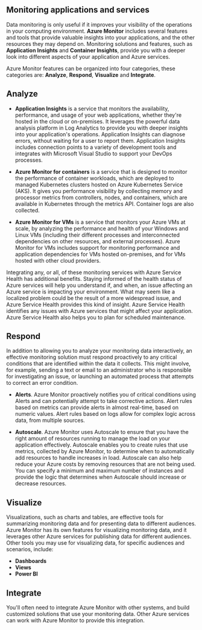 ## Monitoring applications and services

Data monitoring is only useful if it improves your visibility of the operations in your computing environment. **Azure Monitor** includes several features and tools that provide valuable insights into your applications, and the other resources they may depend on. Monitoring solutions and features, such as **Application Insights** and **Container Insights**, provide you with a deeper look into different aspects of your application and Azure services.

Azure Monitor features can be organized into four categories, these categories are: **Analyze**, **Respond**, **Visualize** and **Integrate**.


## Analyze

+ **Application Insights** is a service that monitors the availability, performance, and usage of your web applications, whether they're hosted in the cloud or on-premises. It leverages the powerful data analysis platform in Log Analytics to provide you with deeper insights into your application's operations.  Application Insights can diagnose errors, without waiting for a user to report them. Application Insights includes connection points to a variety of development tools and integrates with Microsoft Visual Studio to support your DevOps processes.

+ **Azure Monitor for containers** is a service that is designed to monitor the performance of container workloads, which are deployed to managed Kubernetes clusters hosted on Azure Kubernetes Service (AKS). It gives you performance visibility by collecting memory and processor metrics from controllers, nodes, and containers, which are available in Kubernetes through the metrics API. Container logs are also collected.

+ **Azure Monitor for VMs** is a service that monitors your Azure VMs at scale, by analyzing the performance and health of your Windows and Linux VMs (including their different processes and interconnected dependencies on other resources, and external processes). Azure Monitor for VMs includes support for monitoring performance and application dependencies for VMs hosted on-premises, and for VMs hosted with other cloud providers.

Integrating any, or all, of these monitoring services with Azure Service Health has additional benefits. Staying informed of the health status of Azure services will help you understand if, and when, an issue affecting an Azure service is impacting your environment. What may seem like a localized problem could be the result of a more widespread issue, and Azure Service Health provides this kind of insight. Azure Service Health identifies any issues with Azure services that might affect your application. Azure Service Health also helps you to plan for scheduled maintenance.

## Respond

In addition to allowing you to analyze your monitoring data interactively, an effective monitoring solution must respond proactively to any critical conditions that are identified within the data it collects. This might involve, for example, sending a text or email to an administrator who is responsible for investigating an issue, or launching an automated process that attempts to correct an error condition.

+ **Alerts**. Azure Monitor proactively notifies you of critical conditions using Alerts and can potentially attempt to take corrective actions. Alert rules based on metrics can provide alerts in almost real-time, based on numeric values.  Alert rules based on logs allow for complex logic across data, from multiple sources.

+ **Autoscale**. Azure Monitor uses Autoscale to ensure that you have the right amount of resources running to manage the load on your application effectively. Autoscale enables you to create rules that use metrics, collected by Azure Monitor, to determine when to automatically add resources to handle increases in load. Autoscale can also help reduce your Azure costs by removing resources that are not being used. You can specify a minimum and maximum number of instances and provide the logic that determines when Autoscale should increase or decrease resources.


## Visualize

Visualizations, such as charts and tables, are effective tools for summarizing monitoring data and for presenting data to different audiences. Azure Monitor has its own features for visualizing monitoring data, and it leverages other Azure services for publishing data for different audiences. Other tools you may use for visualizing data, for specific audiences and scenarios, include:

+ **Dashboards**
+ **Views**
+ **Power BI**


## Integrate

You'll often need to integrate Azure Monitor with other systems, and build customized solutions that use your monitoring data. Other Azure services can work with Azure Monitor to provide this integration.
